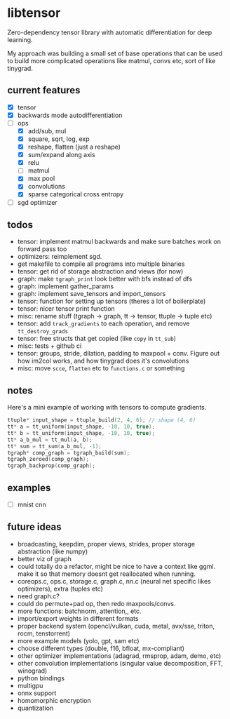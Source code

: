 # libtensor

<!--  TODO: Show image of generated graph + mnist example  -->

Zero-dependency tensor library with automatic differentiation for deep learning.

My approach was building a small set of base operations that can be used to build more complicated operations like matmul, convs etc, sort of like tinygrad.

## current features

- [x] tensor
- [x] backwards mode autodifferentiation
- [ ] ops
    - [x] add/sub, mul
    - [x] square, sqrt, log, exp
    - [x] reshape, flatten (just a reshape)
    - [x] sum/expand along axis
    - [x] relu
    - [ ] matmul
    - [x] max pool
    - [x] convolutions
    - [x] sparse categorical cross entropy
- [ ] sgd optimizer

## todos

- tensor: implement matmul backwards and make sure batches work on forward pass too
- optimizers: reimplement sgd.
- get makefile to compile all programs into multiple binaries
- tensor: get rid of storage abstraction and views (for now)
- graph: make `tgraph_print` look better with bfs instead of dfs
- graph: implement gather_params
- graph: implement save_tensors and import_tensors
- tensor: function for setting up tensors (theres a lot of boilerplate)
- tensor: nicer tensor print function
- misc: rename stuff (tgraph -> graph, tt -> tensor, ttuple -> tuple etc)
- tensor: add `track_gradients` to each operation, and remove `tt_destroy_grads`
- tensor: free structs that get copied (like `copy` in `tt_sub`)
- misc: tests + github ci
- tensor: groups, stride, dilation, padding to maxpool + conv. Figure out how im2col works, and how tinygrad does it's convolutions
- misc: move `scce`, `flatten` etc to `functions.c` or something

## notes

Here's a mini example of working with tensors to compute gradients.

```c
ttuple* input_shape = ttuple_build(2, 4, 6); // shape (4, 6)
tt* a = tt_uniform(input_shape, -10, 10, true);
tt* b = tt_uniform(input_shape, -10, 10, true);
tt* a_b_mul = tt_mul(a, b);
tt* sum = tt_sum(a_b_mul, -1);
tgraph* comp_graph = tgraph_build(sum);
tgraph_zeroed(comp_graph);
tgraph_backprop(comp_graph);
```

## examples

- [ ] mnist cnn

## future ideas

- broadcasting, keepdim, proper views, strides, proper storage abstraction (like numpy)
- better viz of graph
- could totally do a refactor, might be nice to have a context like ggml. make it so that memory doesnt get reallocated when running.
- coreops.c, ops.c, storage.c, graph.c, nn.c (neural net specific likes optimizers), extra (tuples etc)
- need graph.c?
- could do permute+pad op, then redo maxpools/convs.
- more functions: batchnorm, attention,, etc.
- import/export weights in different formats
- proper backend system (opencl/vulkan, cuda, metal, avx/sse, triton, rocm, tenstorrent)
- more example models (yolo, gpt, sam etc)
- choose different types (double, f16, bfloat, mx-compliant)
- other optimizer implementations (adagrad, rmsprop, adam, demo, etc)
- other convolution implementations (singular value decomposition, FFT, winograd)
- python bindings
- multigpu
- onnx support
- homomorphic encryption
- quantization
